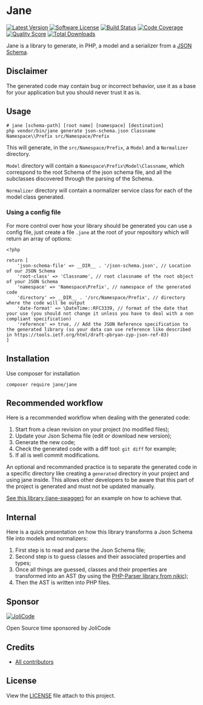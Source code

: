 # Jane


[![Latest Version](https://img.shields.io/github/release/janephp/jane.svg?style=flat-square)](https://github.com/janephp/jane/releases)
[![Software License](https://img.shields.io/badge/license-MIT-brightgreen.svg?style=flat-square)](LICENSE)
[![Build Status](https://img.shields.io/travis/janephp/jane.svg?style=flat-square)](https://travis-ci.org/janephp/jane)
[![Code Coverage](https://img.shields.io/scrutinizer/coverage/g/janephp/jane.svg?style=flat-square)](https://scrutinizer-ci.com/g/janephp/jane)
[![Quality Score](https://img.shields.io/scrutinizer/g/janephp/jane.svg?style=flat-square)](https://scrutinizer-ci.com/g/janephp/jane)
[![Total Downloads](https://img.shields.io/packagist/dt/jane/jane.svg?style=flat-square)](https://packagist.org/packages/jane/jane)

Jane is a library to generate, in PHP, a model and a serializer from a [JSON Schema](http://json-schema.org/).

## Disclaimer

The generated code may contain bug or incorrect behavior, use it as a base for your application but you should never trust it as is.

## Usage

```
# jane [schema-path] [root name] [namespace] [destination]
php vendor/bin/jane generate json-schema.json Classname Namespace\\Prefix src/Namespace/Prefix
```

This will generate, in the `src/Namespace/Prefix`, a `Model` and a `Normalizer` directory.

`Model` directory will contain a `Namespace\Prefix\Model\Classname`, which correspond to the root Schema
of the json schema file, and all the subclasses discovered through the parsing of the Schema.

`Normalizer` directory will contain a normalizer service class for each of the model class generated.

### Using a config file

For more control over how your library should be generated you can use a config file, just create a file `.jane` at the root of your repository
which will return an array of options:

```
<?php

return [
    'json-schema-file' => __DIR__ . '/json-schema.json', // Location of our JSON Schema
    'root-class' => 'Classname', // root classname of the root object of your JSON Schema
    'namespace' => 'Namespace\Prefix', // namespace of the generated code
    'directory' => __DIR__ . '/src/Namespace/Prefix', // directory where the code will be output
    'date-format' => \DateTime::RFC3339, // format of the date that your use (you should not change it unless you have to deal with a non compliant specification)
    'reference' => true, // Add the JSON Reference specification to the generated library (so your data can use reference like described in https://tools.ietf.org/html/draft-pbryan-zyp-json-ref-03)
]
```

## Installation

Use composer for installation

```
composer require jane/jane
```

## Recommended workflow

Here is a recommended workflow when dealing with the generated code:

 1. Start from a clean revision on your project (no modified files);
 2. Update your Json Schema file (edit or download new version);
 3. Generate the new code;
 4. Check the generated code with a diff tool: `git diff` for example;
 5. If all is well commit modifications.

An optional and recommanded practice is to separate the generated code in a specific directory
like creating a `generated` directory in your project and using jane inside. This allows other developers
to be aware that this part of the project is generated and must not be updated manually.

[See this library (jane-swagger)](https://github.com/janephp/openapi) for an example on how to achieve that.

## Internal

Here is a quick presentation on how this library transforms a Json Schema file into models and normalizers:

 1. First step is to read and parse the Json Schema file;
 2. Second step is to guess classes and their associated properties and types;
 3. Once all things are guessed, classes and their properties are transformed into an AST (by using the [PHP-Parser library from nikic](https://github.com/nikic/PHP-Parser));
 4. Then the AST is written into PHP files.

## Sponsor

[![JoliCode](https://jolicode.com/images/logo.svg)](https://jolicode.com)

Open Source time sponsored by JoliCode

## Credits

* [All contributors](https://github.com/janephp/jane/graphs/contributors)

## License

View the [LICENSE](LICENSE) file attach to this project.
